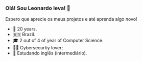### Olá! Sou Leonardo Ieva! 👋
Espero que aprecie os meus projetos e até aprenda algo novo! 

- 🥳 20 years.
- :brazil:  Brazil.
- 🎓 2 out of 4 of year of Computer Science.
- 👨‍💻 Cybersecurtiy lover;
- 💬 Estudando inglês (intermediário).

